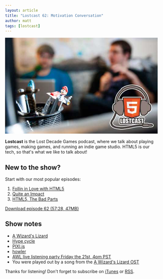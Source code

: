 ```yaml
---
layout: article
title: "Lostcast 62: Motivation Conversation"
author: matt
tags: [lostcast]
---
```

<div class="full-frame">
	<img alt="Lostcast gamedev podcast" src="/media/images/lostcast/splash.jpg" width="500" height="313">
</div>

**Lostcast** is the Lost Decade Games podcast, where we talk about playing games, making games, and running an indie game studio. HTML5 is our tech, so that's what we like to talk about!

## New to the show?

Start with our most popular episodes:

1. [Follin in Love with HTML5](/lostcast-54/)
1. [Quite an Impact](/lostcast-episode-14-quite-an-impact/)
1. [HTML5, The Bad Parts](/lostcast-episode-7-html5-the-bad-parts/)

<a class="download-podcast" href="http://media.lostdecadegames.com/lostcast/lostcast_62.mp3">
	Download episode 62 (57:28, 47MB)
</a>

## Show notes

* [A Wizard's Lizard](http://www.wizardslizard.com/)
* [Hype cycle](https://en.wikipedia.org/wiki/Hype_cycle)
* [PIXI.js](http://www.pixijs.com/)
* [howler](https://github.com/goldfire/howler.js/)
* [AWL live listening party Friday the 21st, 4pm PST](http://forum.lostdecadegames.com/topic/161/a-wizard-s-lizard-ost-listening-party)
* You were played out by a song from the [A Wizard's Lizard OST](https://joshuamorse.bandcamp.com/album/a-wizards-lizard-original-soundtrack)

Thanks for listening! Don't forget to subscribe on [iTunes](http://itunes.apple.com/us/podcast/lostcast/id481950724) or [RSS](/lostcast.xml).
